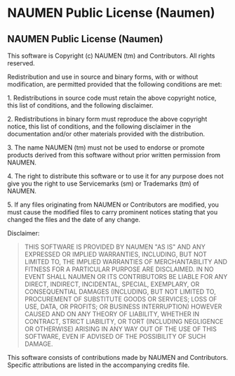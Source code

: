 # NAUMEN Public License (Naumen)

## NAUMEN Public License (Naumen)

This software is Copyright (c) NAUMEN (tm) and Contributors. All rights reserved.

Redistribution and use in source and binary forms, with or without modification, are permitted provided that the following conditions are met:

1\. Redistributions in source code must retain the above copyright notice, this list of conditions, and the following disclaimer.

2\. Redistributions in binary form must reproduce the above copyright notice, this list of conditions, and the following disclaimer in the documentation and/or other materials provided with the distribution.

3\. The name NAUMEN (tm) must not be used to endorse or promote products derived from this software without prior written permission from NAUMEN.

4\. The right to distribute this software or to use it for any purpose does not give you the right to use Servicemarks (sm) or Trademarks (tm) of NAUMEN.

5\. If any files originating from NAUMEN or Contributors are modified, you must cause the modified files to carry prominent notices stating that you changed the files and the date of any change.

Disclaimer:

> THIS SOFTWARE IS PROVIDED BY NAUMEN "AS IS" AND ANY EXPRESSED OR IMPLIED WARRANTIES, INCLUDING, BUT NOT LIMITED TO, THE IMPLIED WARRANTIES OF MERCHANTABILITY AND FITNESS FOR A PARTICULAR PURPOSE ARE DISCLAIMED. IN NO EVENT SHALL NAUMEN OR ITS CONTRIBUTORS BE LIABLE FOR ANY DIRECT, INDIRECT, INCIDENTAL, SPECIAL, EXEMPLARY, OR CONSEQUENTIAL DAMAGES (INCLUDING, BUT NOT LIMITED TO, PROCUREMENT OF SUBSTITUTE GOODS OR SERVICES; LOSS OF USE, DATA, OR PROFITS; OR BUSINESS INTERRUPTION) HOWEVER CAUSED AND ON ANY THEORY OF LIABILITY, WHETHER IN CONTRACT, STRICT LIABILITY, OR TORT (INCLUDING NEGLIGENCE OR OTHERWISE) ARISING IN ANY WAY OUT OF THE USE OF THIS SOFTWARE, EVEN IF ADVISED OF THE POSSIBILITY OF SUCH DAMAGE.

This software consists of contributions made by NAUMEN and Contributors. Specific attributions are listed in the accompanying credits file.